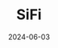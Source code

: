 ---  
layout: startup_page  
title: "SiFi"  
id: "sifi.app"  
permalink: "/sifisifi.app06032024/"  
website: "https://www.sifi.app/"  
funding_round: "Seed"  
funding_amount: "$10M"  
investors: "Sanabil Investments, RAED Ventures, anb Seed, Rua Ventures, Byld, KBW Ventures, Khwarizmi Ventures, Seedra Ventures, Tech Invest Com"  
about: "SiFi is a Saudi Arabian spend management platform that helps organizations manage all their spending, including vendor and bill payments. It offers a suite of services including e-wallets and smart corporate cards, and aims to improve spend visibility and control, addressing issues like human error and fraud."  
markets: "Fintech"  
hq: "Riyadh, Saudi Arabia"  
founded_year: "2021"  
linkedin: "https://www.linkedin.com/company/sifiapp"  
twitter: "https://twitter.com/SiFiapp"  
instagram: ""  
facebook: ""  
crunchbase: "https://www.crunchbase.com/organization/simplified-financial-solutions-company"  
pitchbook: "https://pitchbook.com/profiles/company/114146-47"  

date_display: "03-Jun-2024"  
date: "2024-06-03"

# SEO Optimization  
meta_title: "SiFi - Seed Funding ($10M)"  
meta_description: "SiFi, SiFi is a Saudi Arabian spend management platform that helps organizations manage all their spending, including vendor and bill payments. It offers a ..."  
meta_keywords: "SiFi, Fintech, Seed funding"  
canonical_url: "https://startup.projectstartups.com/sifisifi.app06032024/"  
---